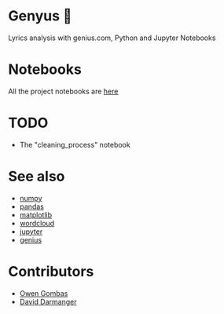 # Genyus 🐍
Lyrics analysis with genius.com, Python and Jupyter Notebooks

# Notebooks
All the project notebooks are [here](https://github.com/OwenCalvin/genyus/tree/main/notebooks/report)

# TODO
- The "cleaning_process" notebook

# See also
- [numpy](https://numpy.org/)
- [pandas](https://pandas.pydata.org/)
- [matplotlib](https://matplotlib.org/)
- [wordcloud](https://amueller.github.io/word_cloud/)
- [jupyter](https://jupyter.org/)
- [genius](https://genius.com)

# Contributors
- [Owen Gombas](https://github.com/OwenCalvin)
- [David Darmanger](https://github.com/darmangerd)
